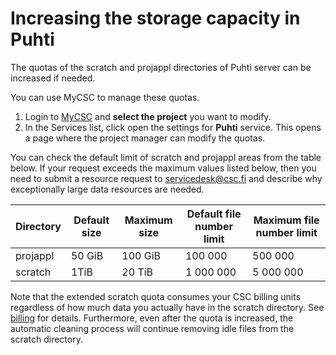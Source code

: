 # Increasing the storage capacity in Puhti

The quotas of the scratch and projappl directories of Puhti server can be increased if needed.

You can use MyCSC to manage these quotas.

1.    Login to [MyCSC](https://my.csc.fi) and **select the project** you want to modify.
2.    In the Services list, click open the settings for **Puhti** service. This opens a page 
      where the project manager can modify the quotas.


You can check the default limit of scratch and projappl areas from the table below. 
If your request exceeds the maximum values listed below, then you need to submit 
a resource request to servicedesk@csc.fi and describe why exceptionally large data resources 
are needed.
  
| Directory | Default size | Maximum size | Default file number limit | Maximum file number limit |
|-----------|--------------|--------------|---------------------------|---------------------------|
| projappl  |   50 GiB     |  100 GiB     | 100 000                   | 500 000                   |
| scratch   |   1TiB       |  20 TiB      | 1 000 000                 | 5 000 000                 |


Note that the extended scratch quota consumes your CSC billing units regardless of how much 
data you actually have in the scratch directory. See [billing](./billing.md) for details. Furthermore, 
even after the quota is increased, the automatic cleaning process will continue removing idle 
files from the scratch directory.
